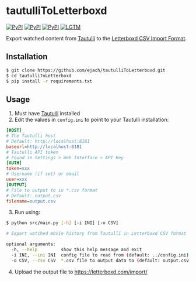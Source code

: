 # tautulliToLetterboxd

[![PyPI](https://img.shields.io/pypi/v/requests?logo=python&label=requests&style=flat-square&color=FFD43B)](https://pypi.org/project/requests/)
[![PyPI](https://img.shields.io/pypi/v/pandas?logo=python&label=pandas&style=flat-square&color=FFD43B)](https://pypi.org/project/pandas/)
[![PyPI](https://img.shields.io/pypi/v/halo?logo=python&label=halo&style=flat-square&color=FFD43B)](https://pypi.org/project/halo/)
[![LGTM](https://img.shields.io/lgtm/grade/python/github/ejach/tautulliToLetterboxd?color=FFD43B&logo=python&style=flat-square)](https://lgtm.com/projects/g/ejach/tautulliToLetterboxd/)


Export watched content from [Tautulli](https://github.com/tautulli/tautulli) to the [Letterboxd CSV Import Format](https://letterboxd.com/about/importing-data/).

## Installation
```bash
$ git clone https://github.com/ejach/tautulliToLetterboxd.git
$ cd tautulliToLetterboxd
$ pip install -r requirements.txt
```
## Usage
1. Must have [Tautulli](https://github.com/tautulli/tautulli) installed
2. Edit the values in `config.ini` to point to your Tautulli installation:
```ini
[HOST]
# The Tautulli host
# Default: http://localhost:8181
baseurl=http://localhost:8181
# Tautulli API token
# Found in Settings > Web Interface > API Key
[AUTH]
token=xxx
# Username (if set) or email
user=xxx
[OUTPUT]
# File to output to in *.csv format
# Default: output.csv
filename=output.csv

```
3. Run using:
```bash
$ python src/main.py [-h] [-i INI] [-o CSV]
```
```bash
# Export watched movie history from Tautulli in Letterboxd CSV format

optional arguments:
  -h, --help         show this help message and exit
  -i INI, --ini INI  config file to read from (default: ../config.ini)
  -o CSV, --csv CSV  *.csv file to output data to (default: output.csv)
```
4. Upload the output file to https://letterboxd.com/import/
